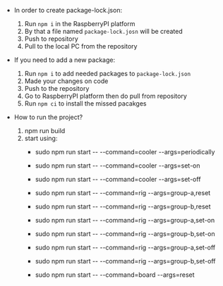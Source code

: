 * In order to create package-lock.json:
    1. Run `npm i` in the RaspberryPI platform
    2. By that a file named `package-lock.josn` will be created
    2. Push to repository
    3. Pull to the local PC from the repository

* If you need to add a new package:
    1. Run `npm i` to add needed packages to `package-lock.json`
    2. Made your changes on code
    3. Push to the repository
    4. Go to RaspberryPI platform then do pull from repository
    5. Run `npm ci` to install the missed pacakges

* How to run the project?
    1. npm run build
    2. start using:
        - sudo npm run start -- --command=cooler --args=periodically
        - sudo npm run start -- --command=cooler --args=set-on
        - sudo npm run start -- --command=cooler --args=set-off
        
        - sudo npm run start -- --command=rig --args=group-a,reset
        - sudo npm run start -- --command=rig --args=group-b,reset
        - sudo npm run start -- --command=rig --args=group-a,set-on
        - sudo npm run start -- --command=rig --args=group-b,set-on
        - sudo npm run start -- --command=rig --args=group-a,set-off
        - sudo npm run start -- --command=rig --args=group-b,set-off

        - sudo npm run start -- --command=board --args=reset
